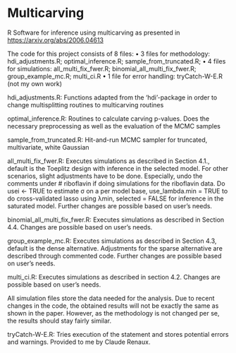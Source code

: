 # Multicarving
R Software for inference using multicarving as presented in https://arxiv.org/abs/2006.04613

The code for this project consists of 8 files:
    • 3 files for methodology: hdi_adjustments.R; optimal_inference.R; sample_from_truncated.R;
    • 4 files for simulations: all_multi_fix_fwer.R; binomial_all_multi_fix_fwer.R; group_example_mc.R; multi_ci.R
    • 1 file for error handling: tryCatch-W-E.R (not my own work)

hdi_adjustments.R: Functions adapted from the ‘hdi’-package in order to change multisplitting routines to multicarving routines

optimal_inference.R: Routines to calculate carving p-values. Does the necessary preprocessing as well as the evaluation of the MCMC samples

sample_from_truncated.R: Hit-and-run MCMC sampler for truncated, multivariate, white Gaussian 

all_multi_fix_fwer.R: Executes simulations as described in Section 4.1., default is the Toeplitz design with inference in the selected model. For other scenarios, slight adjustments have to be done. Especially, undo the comments under # riboflavin if doing simulations for the riboflavin data. Do usei <- TRUE to estimate σ on a per model base, use_lambda.min = TRUE to do cross-validated lasso using λmin, selected = FALSE for inference in the saturated model. Further changes are possible based on user’s needs.

binomial_all_multi_fix_fwer.R: Executes simulations as described in Section 4.4. Changes are possible based on user’s needs.

group_example_mc.R: Executes simulations as described in Section 4.3, default is the dense alternative. Adjustments for the sparse alternative are described through commented code. Further changes are possible based on user’s needs.

multi_ci.R: Executes simulations as described in section 4.2. Changes are possible based on user’s needs.

All simulation files store the data needed for the analysis. Due to recent changes in the code, the obtained results will not be exactly the same as shown in the paper. However, as the methodology is not changed per se, the results should stay fairly similar.

tryCatch-W-E.R: Tries execution of the statement and stores potential errors and warnings. Provided to me by Claude Renaux.
